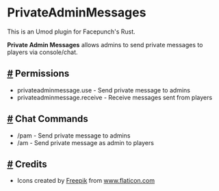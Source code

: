 # PrivateAdminMessages

This is an Umod plugin for Facepunch's Rust.


**Private Admin Messages** allows admins to send private messages to players via console/chat.


<h2><a id="permissions" href="#permissions">#</a> Permissions</h2>
<ul>
  <li>privateadminmessage.use - Send private message to admins</li>
  <li>privateadminmessage.receive - Receive messages sent from players</li>
</ul>

<h2><a id="chatcommands" href="#chatcommands">#</a> Chat Commands</h2>
<ul>
  <li>/pam <name> <message> - Send private message to admins</li>
  <li>/am <message> - Send private message as admin to players</li>
</ul>

<h2><a id="credits" href="#credits">#</a> Credits</h2>
<ul>
  <li>Icons created by <a href="https://www.freepik.com" title="Freepik">Freepik</a> from <a href="https://www.flaticon.com/de/" title="Flaticon">www.flaticon.com</a></li>
</ul>
